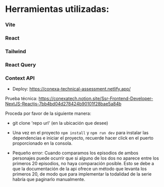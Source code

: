 # Herramientas utilizadas:
### Vite
### React
### Tailwind
### React Query
### Context API

- Deploy: https://conexa-technical-assessment.netlify.app/

Prueba técnica: https://conexatech.notion.site/Ssr-Frontend-Developer-NextJS-Reactjs-7bb4bd04d278424b90101f28bae5a84b

Proceda por favor de la siguiente manera:

- git clone 'repo url' (en la ubicación que desee)
- Una vez en el proyecto `npm install` y `npm run dev` para instalar las dependencias e iniciar el proyecto, recuerde hacer click en el puerto proporcionado en la consola.


- Pequeño error: Cuando comparamos los episodios de ambos personajes puede ocurrir que si alguno de los dos no aparece entre los primeros 20 episodios, no haya comparación posible. Esto se debe a que la documentación de la api ofrece un método que levanta los primeros 20, de modo que para implementar la todalidad de la serie habría que paginarlo manualmente.